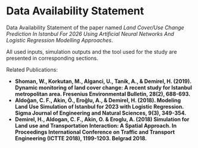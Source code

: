 # Data Availability Statement

Data Availability Statement of the paper named _Land Cover/Use Change Prediction In Istanbul For 2026 Using Artificial Neural Networks And Logistic Regression Modelling Approaches_.

All used inputs, simulation outputs and the tool used for the study are presented in corresponding sections.

Related Publications:
* __Shoman, W., Korkutan, M., Alganci, U., Tanik, A., & Demirel, H. (2019). Dynamic monitoring of land cover change: A recent study for Istanbul metropolitan area. Fresenius Environmental Bulletin, 28(2), 688-693.__
* __Aldoğan, C. F., Akin, Ö., Eroğlu, A., & Demirel, H. (2018). Modeling Land Use Simulation of Istanbul for 2023 with Logistic Regression. Sigma Journal of Engineering and Natural Sciences, 9(3), 349-354.__
* __Demirel, H., Aldogan, C. F., Akin, O. & Eroglu, A. (2018) Simulation for Land use and Transportation Interaction: A Spatial Approach. In Proceedings International Conference on Traffic and Transport Engineering (ICTTE 2018), 1199-1203. Belgrad 2018.__

